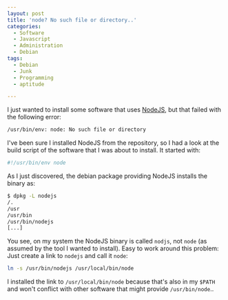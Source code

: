 ```yaml
---
layout: post
title: 'node? No such file or directory..'
categories:
  - Software
  - Javascript
  - Administration
  - Debian
tags:
  - Debian
  - Junk
  - Programming
  - aptitude

---
```


I just wanted to install some software that uses [NodeJS](http://nodejs.org/), but that failed with the following error:

~~~~~~~ bash
/usr/bin/env: node: No such file or directory
~~~~~~~~

I've been sure I installed NodeJS from the repository, so I had a look at the build script of the software that I was about to install. It started with:

~~~~~~~ bash
#!/usr/bin/env node
~~~~~~~~~~~

As I just discovered, the debian package providing NodeJS installs the binary as:

~~~~~~ bash
$ dpkg -L nodejs
/.
/usr
/usr/bin
/usr/bin/nodejs
[...]
~~~~~~~~~~~

You see, on my system the NodeJS binary is called `nodjs`, not `node` (as assumed by the tool I wanted to install).
Easy to work around this problem: Just create a link to `nodejs` and call it `node`:

~~~~~~ bash
ln -s /usr/bin/nodejs /usr/local/bin/node
~~~~~~~~

I installed the link to `/usr/local/bin/node` because that's also in my `$PATH` and won't conflict with other software that might provide `/usr/bin/node`..
